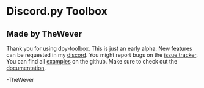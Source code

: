 # Discord.py Toolbox
## Made by TheWever

Thank you for using dpy-toolbox. This is just an early alpha. New features can be requested in my [discord](https://discord.gg/rnEwUJ7Fhc). You might report bugs on the [issue tracker](https://github.com/TheWever/dpy-toolbox/issues). You can find all [examples](https://github.com/TheWever/dpy-toolbox/tree/main/examples) on the github. Make sure to check out the [documentation](https://dpy-toolbox.rtfd.io/).

-TheWever